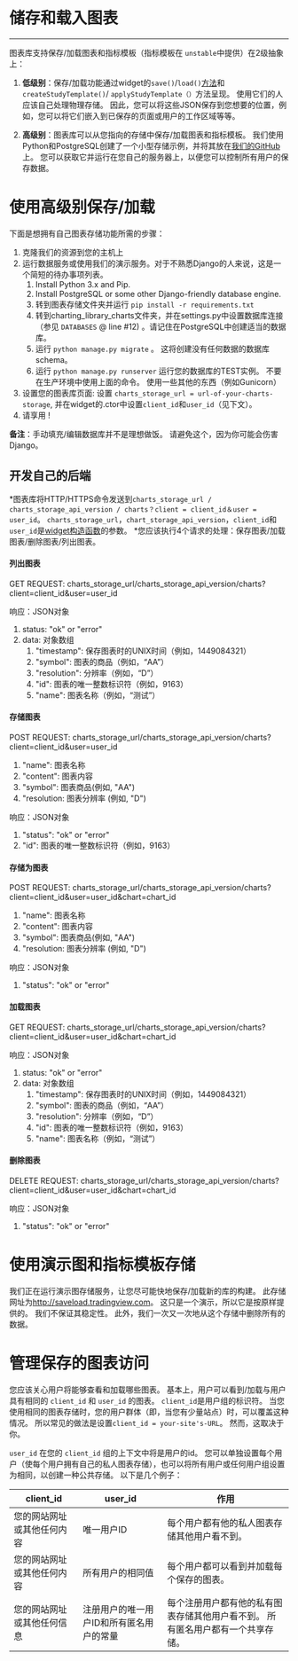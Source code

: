 # 储存和载入图表

---

图表库支持保存/加载图表和指标模板（指标模板在 `unstable`中提供）在2级抽象上：

1. **低级别**：保存/加载功能通过widget的`save()`/`load()`[方法](/book/Widget-Methods.md#savecallback)和`createStudyTemplate()`/ `applyStudyTemplate（）`方法呈现。 使用它们的人应该自己处理物理存储。 因此，您可以将这些JSON保存到您想要的位置，例如，您可以将它们嵌入到已保存的页面或用户的工作区域等等。

2. **高级别**：图表库可以从您指向的存储中保存/加载图表和指标模板。 我们使用Python和PostgreSQL创建了一个小型存储示例，并将其放在[我们的GitHub](https://github.com/tradingview/saveload_backend)上。 您可以获取它并运行在您自己的服务器上，以便您可以控制所有用户的保存数据。

# 使用高级别保存/加载

下面是想拥有自己图表存储功能所需的步骤：

1. 克隆我们的资源到您的主机上
2. 运行数据服务或使用我们的演示服务。对于不熟悉Django的人来说，这是一个简短的待办事项列表。
    1. Install Python 3.x and Pip.
    2. Install PostgreSQL or some other Django-friendly database engine.
    3. 转到图表存储文件夹并运行 `pip install -r requirements.txt`
    4. 转到charting_library_charts文件夹，并在settings.py中设置数据库连接（参见 `DATABASES` @ line #12) 。请记住在PostgreSQL中创建适当的数据库。
    5. 运行 `python manage.py migrate` 。 这将创建没有任何数据的数据库schema。
    6. 运行 `python manage.py runserver` 运行您的数据库的TEST实例。 不要在生产环境中使用上面的命令。 使用一些其他的东西（例如Gunicorn）
3. 设置您的图表库页面: 设置 `charts_storage_url = url-of-your-charts-storage`,
并在widget的.ctor中设置`client_id`和`user_id`（见下文）。
4. 请享用 !

**备注**：手动填充/编辑数据库并不是理想做饭。 请避免这个，因为你可能会伤害Django。

## 开发自己的后端
*图表库将HTTP/HTTPS命令发送到`charts_storage_url / charts_storage_api_version / charts？client = client_id＆user = user_id`。 `charts_storage_url`，`chart_storage_api_version`，`client_id`和`user_id`是[widget构造函数](/book/Widget-Constructor)的参数。
*您应该执行4个请求的处理：保存图表/加载图表/删除图表/列出图表。

#### 列出图表
GET REQUEST: charts_storage_url/charts_storage_api_version/charts?client=client_id&user=user_id

响应：JSON对象

1. status: "ok" or "error"
2. data: 对象数组
    1. "timestamp": 保存图表时的UNIX时间（例如，1449084321）
    2. "symbol": 图表的商品（例如，“AA”）
    3. "resolution": 分辨率（例如，“D”）
    4. "id": 图表的唯一整数标识符（例如，9163）
    5. "name": 图表名称（例如，“测试”）

#### 存储图表

POST REQUEST: charts_storage_url/charts_storage_api_version/charts?client=client_id&user=user_id

1. "name": 图表名称
2. "content": 图表内容
3. "symbol": 图表商品(例如, "AA")
4. "resolution: 图表分辨率 (例如, "D")

响应：JSON对象

1. "status": "ok" or "error"
2. "id": 图表的唯一整数标识符（例如，9163）

#### 存储为图表

POST REQUEST: charts_storage_url/charts_storage_api_version/charts?client=client_id&user=user_id&chart=chart_id

1. "name": 图表名称
2. "content": 图表内容
3. "symbol": 图表商品(例如, "AA")
4. "resolution: 图表分辨率 (例如, "D")

响应：JSON对象

1. "status": "ok" or "error"

#### 加载图表
GET REQUEST: charts_storage_url/charts_storage_api_version/charts?client=client_id&user=user_id&chart=chart_id

响应：JSON对象

1. status: "ok" or "error"
2. data: 对象数组
    1. "timestamp": 保存图表时的UNIX时间（例如，1449084321）
    2. "symbol": 图表的商品（例如，“AA”）
    3. "resolution": 分辨率（例如，“D”）
    4. "id": 图表的唯一整数标识符（例如，9163）
    5. "name": 图表名称（例如，“测试”）

#### 删除图表
DELETE REQUEST: charts_storage_url/charts_storage_api_version/charts?client=client_id&user=user_id&chart=chart_id

响应：JSON对象

1. "status": "ok" or "error"

# 使用演示图和指标模板存储

我们正在运行演示图存储服务，让您尽可能快地保存/加载新的库的构建。 此存储网址为<http://saveload.tradingview.com>。 这只是一个演示，所以它是按原样提供的。 我们不保证其稳定性。 此外，我们一次又一次地从这个存储中删除所有的数据。

# 管理保存的图表访问
您应该关心用户将能够查看和加载哪些图表。 基本上，用户可以看到/加载与用户具有相同的 `client_id` 和 `user_id` 的图表。 `client_id`是用户组的标识符。 当您使用相同的图表存储时，您的用户群体（即，当您有少量站点）时，可以覆盖这种情况。 所以常见的做法是设置`client_id = your-site's-URL`。 然而，这取决于你。

`user_id` 在您的 `client_id` 组的上下文中将是用户的id。 您可以单独设置每个用户（使每个用户拥有自己的私人图表存储），也可以将所有用户或任何用户组设置为相同，以创建一种公共存储。 以下是几个例子：

client_id|user_id|作用
---|---|---
您的网站网址或其他任何内容|唯一用户ID|每个用户都有他的私人图表存储其他用户看不到。
您的网站网址或其他任何内容|所有用户的相同值|每个用户都可以看到并加载每个保存的图表。
您的网站网址或其他任何信息|注册用户的唯一用户ID和所有匿名用户的常量|每个注册用户都有他的私有图表存储其他用户看不到。 所有匿名用户都有一个共享存储。